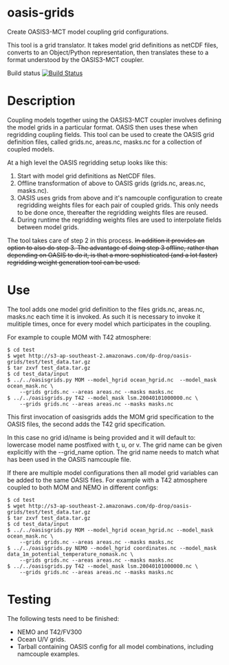 
# oasis-grids

Create OASIS3-MCT model coupling grid configurations.

This tool is a grid translator. It takes model grid definitions as netCDF files, converts to an Object/Python representation, then translates these to a format understood by the OASIS3-MCT coupler.

Build status [![Build Status](https://travis-ci.org/nicjhan/oasis-grids.svg?branch=master)](https://travis-ci.org/nicjhan/oasis-grids)

# Description

Coupling models together using the OASIS3-MCT coupler involves defining the model grids in a particular format. OASIS then uses these when regridding coupling fields. This tool can be used to create the OASIS grid definition files, called grids.nc, areas.nc, masks.nc for a collection of coupled models.

At a high level the OASIS regridding setup looks like this:

1. Start with model grid definitions as NetCDF files.
2. Offline transformation of above to OASIS grids (grids.nc, areas.nc, masks.nc).
3. OASIS uses grids from above and it's namcouple configuration to create regridding weights files for each pair of coupled grids. This only needs to be done once, thereafter the regridding weights files are reused.
4. During runtime the regridding weights files are used to interpolate fields between model grids.

The tool takes care of step 2 in this process. ~~In addition it provides an option to also do step 3. The advantage of doing step 3 offline, rather than depending on OASIS to do it, is that a more sophisticated (and a lot faster) regridding weight generation tool can be used.~~

# Use

The tool adds one model grid definition to the files grids.nc, areas.nc, masks.nc each time it is invoked. As such it is necessary to invoke it mulitiple times, once for every model which participates in the coupling.

For example to couple MOM with T42 atmosphere:

```{shell}
$ cd test
$ wget http://s3-ap-southeast-2.amazonaws.com/dp-drop/oasis-grids/test/test_data.tar.gz
$ tar zxvf test_data.tar.gz
$ cd test_data/input
$ ../../oasisgrids.py MOM --model_hgrid ocean_hgrid.nc  --model_mask ocean_mask.nc \
    --grids grids.nc --areas areas.nc --masks masks.nc
$ ../../oasisgrids.py T42 --model_mask lsm.20040101000000.nc \
    --grids grids.nc --areas areas.nc --masks masks.nc
```

This first invocation of oasisgrids adds the MOM grid specification to the OASIS files, the second adds the T42 grid specification.

In this case no grid id/name is being provided and it will default to: lowercase model name postfixed with t, u, or v. The grid name can be given explicitly with the --grid_name option. The grid name needs to match what has been used in the OASIS namcouple file.

If there are multiple model configurations then all model grid variables can be added to the same OASIS files. For example with a T42 atmosphere coupled to both MOM and NEMO in different configs:

```{shell}
$ cd test
$ wget http://s3-ap-southeast-2.amazonaws.com/dp-drop/oasis-grids/test/test_data.tar.gz
$ tar zxvf test_data.tar.gz
$ cd test_data/input
$ ../../oasisgrids.py MOM --model_hgrid ocean_hgrid.nc --model_mask ocean_mask.nc \
    --grids grids.nc --areas areas.nc --masks masks.nc
$ ../../oasisgrids.py NEMO --model_hgrid coordinates.nc --model_mask data_1m_potential_temperature_nomask.nc \
    --grids grids.nc --areas areas.nc --masks masks.nc
$ ../../oasisgrids.py T42 --model_mask lsm.20040101000000.nc \
    --grids grids.nc --areas areas.nc --masks masks.nc
```

# Testing

The following tests need to be finished:

- NEMO and T42/FV300
- Ocean U/V grids.
- Tarball containing OASIS config for all model combinations, including namcouple examples.

